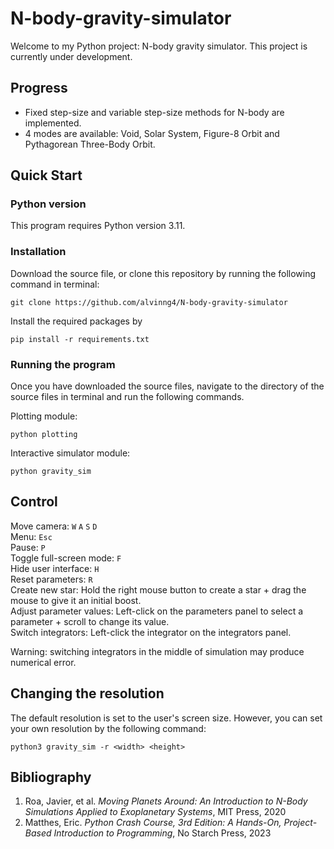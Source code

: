 # N-body-gravity-simulator
Welcome to my Python project: N-body gravity simulator. This project is currently under development.

## Progress
* Fixed step-size and variable step-size methods for N-body are implemented.
* 4 modes are available: Void, Solar System, Figure-8 Orbit and Pythagorean Three-Body Orbit.

## Quick Start
### Python version
This program requires Python version 3.11. 

### Installation
Download the source file, or clone this repository by running the following command in terminal:
```
git clone https://github.com/alvinng4/N-body-gravity-simulator
```
Install the required packages by
```
pip install -r requirements.txt
```
### Running the program
Once you have downloaded the source files, navigate to the directory of the source files in terminal and run the following commands.

Plotting module:
```
python plotting
```
Interactive simulator module:
```
python gravity_sim
```
## Control
Move camera: `W` `A` `S` `D`\
Menu: `Esc`\
Pause: `P`\
Toggle full-screen mode: `F`\
Hide user interface: `H`\
Reset parameters: `R`\
Create new star: 
Hold the right mouse button to create a star + drag the mouse to give it an initial boost.\
Adjust parameter values: Left-click on the parameters panel to select a parameter + scroll to change its value.\
Switch integrators: Left-click the integrator on the integrators panel.

Warning: switching integrators in the middle of simulation may produce numerical error.
## Changing the resolution
The default resolution is set to the user's screen size. However, you can set your own resolution by the following command:
```
python3 gravity_sim -r <width> <height>
```
## Bibliography
1. Roa, Javier, et al. *Moving Planets Around: An Introduction to N-Body Simulations Applied to Exoplanetary Systems*, MIT Press, 2020
2. Matthes, Eric. *Python Crash Course, 3rd Edition: A Hands-On, Project-Based Introduction to Programming*, No Starch Press, 2023